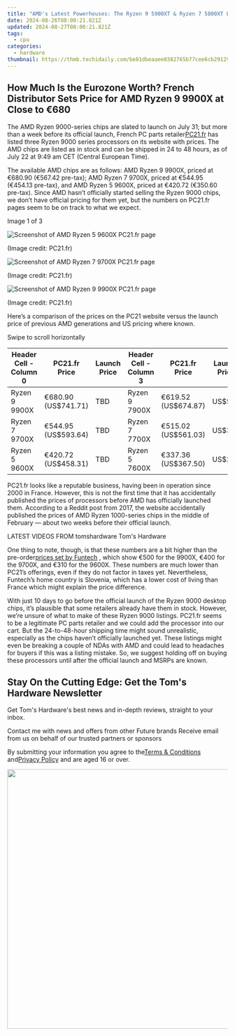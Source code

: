 ```yaml
---
title: "AMD's Latest Powerhouses: The Ryzen 9 5900XT & Ryzen 7 5800XT Launch Today – Save Big with Prices From $249 to $349, Leading the Previous Generation Ryzen 5000 Series"
date: 2024-08-26T08:00:21.821Z
updated: 2024-08-27T08:00:21.821Z
tags:
  - cpu
categories:
  - hardware
thumbnail: https://thmb.techidaily.com/be81dbeaaee0382765b77cee6cb291299a5244c86355d2d7d3f6272a0660ee79.jpeg
---
```


## How Much Is the Eurozone Worth? French Distributor Sets Price for AMD Ryzen 9 9900X at Close to €680

The AMD Ryzen 9000-series chips are slated to launch on July 31; but more than a week before its official launch, French PC parts retailer[PC21.fr](https://www.pc21.fr/fiche/100-100000662wof-ryzen-9-9900x-5-6ghz-76mo-am5-wof-i5490034.html) has listed three Ryzen 9000 series processors on its website with prices. The AMD chips are listed as in stock and can be shipped in 24 to 48 hours, as of July 22 at 9:49 am CET (Central European Time).

 The available AMD chips are as follows: AMD Ryzen 9 9900X, priced at €680.90 (€567.42 pre-tax); AMD Ryzen 7 9700X, priced at €544.95 (€454.13 pre-tax), and AMD Ryzen 5 9600X, priced at €420.72 (€350.60 pre-tax). Since AMD hasn’t officially started selling the Ryzen 9000 chips, we don’t have official pricing for them yet, but the numbers on PC21.fr pages seem to be on track to what we expect.

 Image 1 of 3

![Screenshot of AMD Ryzen 5 9600X PC21.fr page](https://vanilla.futurecdn.net/cyclingnews/media/img/missing-image.svg)

 (Image credit: PC21.fr)

![Screenshot of AMD Ryzen 7 9700X PC21.fr page](https://vanilla.futurecdn.net/cyclingnews/media/img/missing-image.svg)

 (Image credit: PC21.fr)

![Screenshot of AMD Ryzen 9 9900X PC21.fr page](https://vanilla.futurecdn.net/cyclingnews/media/img/missing-image.svg)

 (Image credit: PC21.fr)

 Here’s a comparison of the prices on the PC21 website versus the launch price of previous AMD generations and US pricing where known.

 Swipe to scroll horizontally

| Header Cell - Column 0 | PC21.fr Price       | Launch Price | Header Cell - Column 3 | PC21.fr Price       | Launch Price |
| ---------------------- | ------------------- | ------------ | ---------------------- | ------------------- | ------------ |
| Ryzen 9 9900X          | €680.90 (US$741.71) | TBD          | Ryzen 9 7900X          | €619.52 (US$674.87) | US$549       |
| Ryzen 7 9700X          | €544.95 (US$593.64) | TBD          | Ryzen 7 7700X          | €515.02 (US$561.03) | US$399       |
| Ryzen 5 9600X          | €420.72 (US$458.31) | TBD          | Ryzen 5 7600X          | €337.36 (US$367.50) | US$299       |

 PC21.fr looks like a reputable business, having been in operation since 2000 in France. However, this is not the first time that it has accidentally published the prices of processors before AMD has officially launched them. According to a Reddit post from 2017, the website accidentally published the prices of AMD Ryzen 1000-series chips in the middle of February — about two weeks before their official launch.

 LATEST VIDEOS FROM tomshardware Tom's Hardware

 One thing to note, though, is that these numbers are a bit higher than the pre-order[prices set by Funtech](https://www.tomshardware.com/pc-components/cpus/overseas-ryzen-9000-cpu-preorders-shed-light-on-potential-msrps) , which show €500 for the 9900X, €400 for the 9700X, and €310 for the 9600X. These numbers are much lower than PC21’s offerings, even if they do not factor in taxes yet. Nevertheless, Funtech’s home country is Slovenia, which has a lower cost of living than France which might explain the price difference.

 With just 10 days to go before the official launch of the Ryzen 9000 desktop chips, it’s plausible that some retailers already have them in stock. However, we’re unsure of what to make of these Ryzen 9000 listings. PC21.fr seems to be a legitimate PC parts retailer and we could add the processor into our cart. But the 24-to-48-hour shipping time might sound unrealistic, especially as the chips haven’t officially launched yet. These listings might even be breaking a couple of NDAs with AMD and could lead to headaches for buyers if this was a listing mistake. So, we suggest holding off on buying these processors until after the official launch and MSRPs are known.

## Stay On the Cutting Edge: Get the Tom's Hardware Newsletter

 Get Tom's Hardware's best news and in-depth reviews, straight to your inbox.

 Contact me with news and offers from other Future brands  Receive email from us on behalf of our trusted partners or sponsors

 By submitting your information you agree to the[Terms & Conditions](https://futureplc.com/terms-conditions/) and[Privacy Policy](https://futureplc.com/privacy-policy/) and are aged 16 or over.


<ins class="adsbygoogle"
     style="display:block"
     data-ad-format="autorelaxed"
     data-ad-client="ca-pub-7571918770474297"
     data-ad-slot="1223367746"></ins>



<ins class="adsbygoogle"
     style="display:block"
     data-ad-client="ca-pub-7571918770474297"
     data-ad-slot="8358498916"
     data-ad-format="auto"
     data-full-width-responsive="true"></ins>



<!-- affiliate ads begin -->
<a href="https://mushroom-supplies.sjv.io/c/5597632/1692242/18134" target="_top" id="1692242"><img src="//a.impactradius-go.com/display-ad/18134-1692242" border="0" alt="" width="834" height="592"/></a><img height="0" width="0" src="https://imp.pxf.io/i/5597632/1692242/18134" style="position:absolute;visibility:hidden;" border="0" />
<!-- affiliate ads end -->